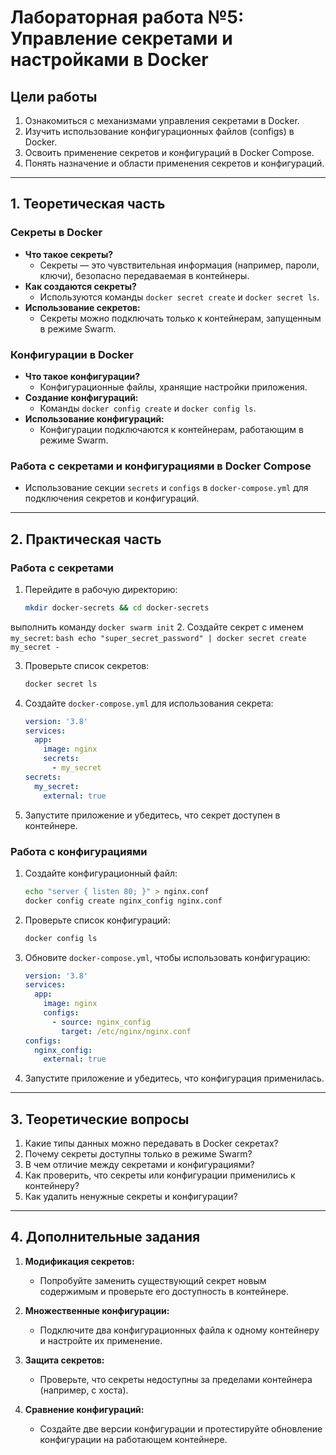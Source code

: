 
# Лабораторная работа №5: Управление секретами и настройками в Docker

## Цели работы
1. Ознакомиться с механизмами управления секретами в Docker.
2. Изучить использование конфигурационных файлов (configs) в Docker.
3. Освоить применение секретов и конфигураций в Docker Compose.
4. Понять назначение и области применения секретов и конфигураций.

---

## 1. Теоретическая часть
### Секреты в Docker
- **Что такое секреты?**
  - Секреты — это чувствительная информация (например, пароли, ключи), безопасно передаваемая в контейнеры.
- **Как создаются секреты?**
  - Используются команды `docker secret create` и `docker secret ls`.
- **Использование секретов:**
  - Секреты можно подключать только к контейнерам, запущенным в режиме Swarm.

### Конфигурации в Docker
- **Что такое конфигурации?**
  - Конфигурационные файлы, хранящие настройки приложения.
- **Создание конфигураций:**
  - Команды `docker config create` и `docker config ls`.
- **Использование конфигураций:**
  - Конфигурации подключаются к контейнерам, работающим в режиме Swarm.

### Работа с секретами и конфигурациями в Docker Compose
- Использование секции `secrets` и `configs` в `docker-compose.yml` для подключения секретов и конфигураций.

---

## 2. Практическая часть
### Работа с секретами
1. Перейдите в рабочую директорию:
    ```bash
    mkdir docker-secrets && cd docker-secrets
    ```
выполнить команду
    ```
    docker swarm init
    ```
2. Создайте секрет с именем `my_secret`:
    ```bash
    echo "super_secret_password" | docker secret create my_secret -
    ```

3. Проверьте список секретов:
    ```bash
    docker secret ls
    ```

4. Создайте `docker-compose.yml` для использования секрета:
    ```yaml
    version: '3.8'
    services:
      app:
        image: nginx
        secrets:
          - my_secret
    secrets:
      my_secret:
        external: true
    ```

5. Запустите приложение и убедитесь, что секрет доступен в контейнере.

### Работа с конфигурациями
1. Создайте конфигурационный файл:
    ```bash
    echo "server { listen 80; }" > nginx.conf
    docker config create nginx_config nginx.conf
    ```

2. Проверьте список конфигураций:
    ```bash
    docker config ls
    ```

3. Обновите `docker-compose.yml`, чтобы использовать конфигурацию:
    ```yaml
    version: '3.8'
    services:
      app:
        image: nginx
        configs:
          - source: nginx_config
            target: /etc/nginx/nginx.conf
    configs:
      nginx_config:
        external: true
    ```

4. Запустите приложение и убедитесь, что конфигурация применилась.

---

## 3. Теоретические вопросы
1. Какие типы данных можно передавать в Docker секретах?
2. Почему секреты доступны только в режиме Swarm?
3. В чем отличие между секретами и конфигурациями?
4. Как проверить, что секреты или конфигурации применились к контейнеру?
5. Как удалить ненужные секреты и конфигурации?

---

## 4. Дополнительные задания
1. **Модификация секретов:**
   - Попробуйте заменить существующий секрет новым содержимым и проверьте его доступность в контейнере.

2. **Множественные конфигурации:**
   - Подключите два конфигурационных файла к одному контейнеру и настройте их применение.

3. **Защита секретов:**
   - Проверьте, что секреты недоступны за пределами контейнера (например, с хоста).

4. **Сравнение конфигураций:**
   - Создайте две версии конфигурации и протестируйте обновление конфигурации на работающем контейнере.


